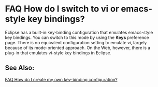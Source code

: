 

FAQ How do I switch to vi or emacs-style key bindings?
======================================================

Eclipse has a built-in key-binding configuration that emulates emacs-style key bindings. You can switch to this mode by using the **Keys** preference page. There is no equivalent configuration setting to emulate vi, largely because of its mode-oriented approach. On the Web, however, there is a plug-in that emulates vi-style key bindings in Eclipse.

  

See Also:
---------

[FAQ How do I create my own key-binding configuration?](./FAQ_How_do_I_create_my_own_key-binding_configuration.md "FAQ How do I create my own key-binding configuration?")


